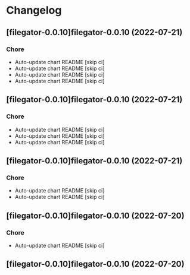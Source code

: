 # Changelog


## [filegator-0.0.10]filegator-0.0.10 (2022-07-21)

### Chore

- Auto-update chart README [skip ci]
- Auto-update chart README [skip ci]
- Auto-update chart README [skip ci]
- Auto-update chart README [skip ci]



## [filegator-0.0.10]filegator-0.0.10 (2022-07-21)

### Chore

- Auto-update chart README [skip ci]
- Auto-update chart README [skip ci]
- Auto-update chart README [skip ci]



## [filegator-0.0.10]filegator-0.0.10 (2022-07-21)

### Chore

- Auto-update chart README [skip ci]
- Auto-update chart README [skip ci]



## [filegator-0.0.10]filegator-0.0.10 (2022-07-20)

### Chore

- Auto-update chart README [skip ci]



## [filegator-0.0.10]filegator-0.0.10 (2022-07-20)
